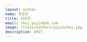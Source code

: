```yaml
---
layout: author
name: 최유진
title: 최유진
email: choi.yujin@sk.com
image: /files/authors/yujinchoi.jpg
description: GRIT
---
```

